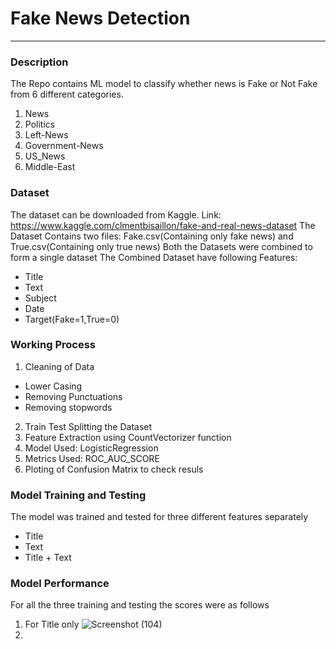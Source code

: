 # Fake News Detection
---
### Description

The Repo contains ML model to classify whether news is Fake or Not Fake from 6 different categories.
1) News
2) Politics
3) Left-News
4) Government-News
5) US_News
6) Middle-East

### Dataset
The dataset can be downloaded from Kaggle.
Link: https://www.kaggle.com/clmentbisaillon/fake-and-real-news-dataset
The Dataset Contains two files: Fake.csv(Containing only fake news) and True.csv(Containing only true news)
Both the Datasets were combined to form a single dataset
The Combined Dataset have following Features:
  - Title
  - Text
  - Subject
  - Date
  - Target(Fake=1,True=0)

### Working Process
1) Cleaning of Data
  - Lower Casing
  - Removing Punctuations
  - Removing stopwords
2) Train Test Splitting the Dataset
3) Feature Extraction using CountVectorizer function
4) Model Used: LogisticRegression
5) Metrics Used: ROC_AUC_SCORE
6) Ploting of Confusion Matrix to check resuls

### Model Training and Testing
The model was trained and tested for three different features separately
  - Title
  - Text
  - Title + Text

### Model Performance
For all the three training and testing the scores were as follows
1) For Title only ![Screenshot (104)](https://user-images.githubusercontent.com/69076815/118935247-f5697a80-b968-11eb-8305-b65f1090279d.png)
2) 














